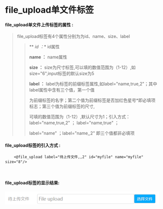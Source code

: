 # file_upload**单文件标签**

#### file_upload**单文件上传标签的属性 :**

> file_upload标签有4个属性分别为为id、name、size、label
>
> > ** *id ：** id属性
> >
> > **name ：** name属性
> >
> > **size ：** size为尺寸标签,可以填的数值范围为（1-12）,如size="6",input标签的默认size为5
> >
> > **label ：** label为标签的前缀标签属性,如label="name,true,2"；其中label属性中含有三个值，第一个值
> >
> > 为前缀标签的名字；第二个值为前缀标签是否加红色星号\*即必填项标志；第三个值为前缀标签的尺寸,
> >
> > 可填的数值范围为（1-12）,默认尺寸为1；引入方式：label="name,true,2" ； label="name,true" ；
> >
> > label="name" ；label="name,,2" 即三个值都非必填项
> >

#### file_upload标签的引入方式 :

```
    <@file_upload label="待上传文件,,2" id="myfile" name="myfile" size="8"/>

   
```

#### file_upload标签的显示结果:

![](/assets/file_upload.png)
